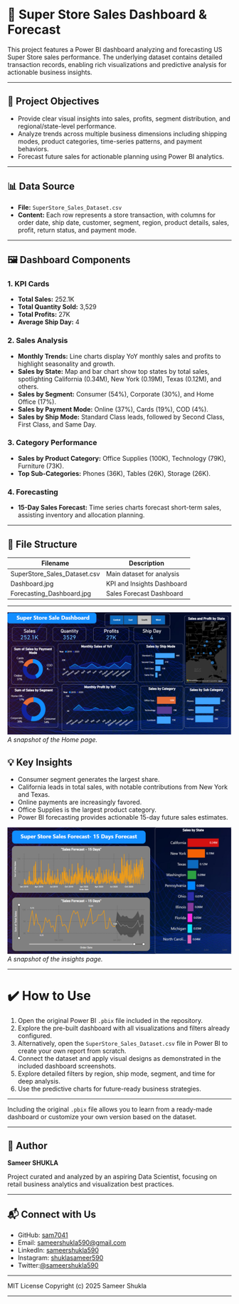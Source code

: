 # 🛒 Super Store Sales Dashboard & Forecast


This project features a Power BI dashboard analyzing and forecasting US Super Store sales performance. The underlying dataset contains detailed transaction records, enabling rich visualizations and predictive analysis for actionable business insights.

---

## 🚀 Project Objectives

- Provide clear visual insights into sales, profits, segment distribution, and regional/state-level performance.
- Analyze trends across multiple business dimensions including shipping modes, product categories, time-series patterns, and payment behaviors.
- Forecast future sales for actionable planning using Power BI analytics.

---

## 📊 Data Source

- **File:** `SuperStore_Sales_Dataset.csv`
- **Content:** Each row represents a store transaction, with columns for order date, ship date, customer, segment, region, product details, sales, profit, return status, and payment mode.

---

## 🖼️ Dashboard Components

### 1. KPI Cards

- **Total Sales:** 252.1K
- **Total Quantity Sold:** 3,529
- **Total Profits:** 27K
- **Average Ship Day:** 4

### 2. Sales Analysis

- **Monthly Trends:** Line charts display YoY monthly sales and profits to highlight seasonality and growth.
- **Sales by State:** Map and bar chart show top states by total sales, spotlighting California (0.34M), New York (0.19M), Texas (0.12M), and others.
- **Sales by Segment:** Consumer (54%), Corporate (30%), and Home Office (17%).
- **Sales by Payment Mode:** Online (37%), Cards (19%), COD (4%).
- **Sales by Ship Mode:** Standard Class leads, followed by Second Class, First Class, and Same Day.

### 3. Category Performance

- **Sales by Product Category:** Office Supplies (100K), Technology (79K), Furniture (73K).
- **Top Sub-Categories:** Phones (36K), Tables (26K), Storage (26K).

### 4. Forecasting

- **15-Day Sales Forecast:** Time series charts forecast short-term sales, assisting inventory and allocation planning.

---

## 📂 File Structure

| Filename                     | Description                                 |
|------------------------------|---------------------------------------------|
| SuperStore_Sales_Dataset.csv | Main dataset for analysis                   |
| Dashboard.jpg                | KPI and Insights Dashboard       |
| Forecasting_Dashboard.jpg    | Sales Forecast Dashboard          |

---


![Home Screenshot](Dashboard.png)
_A snapshot of the Home page._

## 💡 Key Insights

- Consumer segment generates the largest share.
- California leads in total sales, with notable contributions from New York and Texas.
- Online payments are increasingly favored.
- Office Supplies is the largest product category.
- Power BI forecasting provides actionable 15-day future sales estimates.


![Forecasting_Dashboard Screenshot](Forecasting_Dashboard.png)
_A snapshot of the insights page._


---

# ✔️ How to Use

1. Open the original Power BI `.pbix` file included in the repository.
2. Explore the pre-built dashboard with all visualizations and filters already configured.
3. Alternatively, open the `SuperStore_Sales_Dataset.csv` file in Power BI to create your own report from scratch.
4. Connect the dataset and apply visual designs as demonstrated in the included dashboard screenshots.
5. Explore detailed filters by region, ship mode, segment, and time for deep analysis.
6. Use the predictive charts for future-ready business strategies.

---

Including the original `.pbix` file allows you to learn from a ready-made dashboard or customize your own version based on the dataset.

---

## 👤 Author

**Sameer SHUKLA**

Project curated and analyzed by an aspiring Data Scientist, focusing on retail business analytics and visualization best practices.


----

## 📬 Connect with Us

- GitHub: [sam7041](https://github.com/sam7041)
- Email: sameershukla590@gmail.com
- LinkedIn: [sameershukla590](https://linkedin.com/in/sameershukla590)
- Instagram: [shuklasameer590](https://instagram.com/shuklasameer590)
- Twitter:[@sameershukla590](https://x.com/sameershukla590)

---
MIT License
Copyright (c) 2025 Sameer Shukla


---
